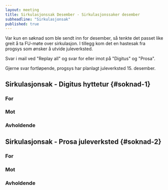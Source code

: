 ```yaml
---
layout: meeting
title: Sirkulasjonssak Desember - Sirkulasjonssaker desember
subheadline: "Sirkulasjonsak"
published: true
---
```


Var kun en søknad som ble sendt inn for desember, så tenkte det passet like greit å ta FU-møte over sirkulasjon. I tillegg kom det en hastesak fra progsys som ønsker å utvide juleverksted.

Svar i mail ved "Replay all" og svar for eller imot på "Digitus" og "Prosa".

Gjerne svar fortløpende, progsys har planlagt juleverksted 15. desember.

## Sirkulasjonsak - Digitus hyttetur {#soknad-1}

### For

### Mot

### Avholdende

## Sirkulasjonsak - Prosa juleverksted {#soknad-2}

### For

### Mot

### Avholdende
